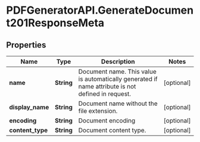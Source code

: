 # PDFGeneratorAPI.GenerateDocument201ResponseMeta

## Properties

Name | Type | Description | Notes
------------ | ------------- | ------------- | -------------
**name** | **String** | Document name. This value is automatically generated if name attribute is not defined in request. | [optional] 
**display_name** | **String** | Document name without the file extension. | [optional] 
**encoding** | **String** | Document encoding | [optional] 
**content_type** | **String** | Document content type. | [optional] 


